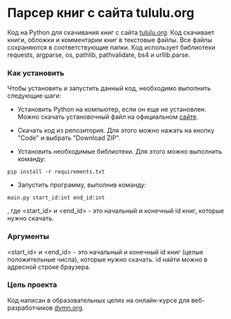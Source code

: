 # Парсер книг с сайта tululu.org

Код на Python для скачивания книг с сайта [tululu.org](https://tululu.org/). Код скачивает книги, обложки и комментарии
книг в текстовые файлы. Все файлы сохраняются в соответствующие папки. Код использует библиотеки requests, argparse, os,
pathlib, pathvalidate, bs4 и urllib.parse.

### Как установить

Чтобы установить и запустить данный код, необходимо выполнить следующие шаги:

- Установить Python на компьютер, если он еще не установлен. Можно скачать установочный файл на
  официальном [сайте](https://www.python.org/downloads/).

- Скачать код из репозитория. Для этого можно нажать на кнопку "Code" и выбрать "Download ZIP".

- Установить необходимые библиотеки. Для этого можно выполнить команду:

```pip install -r requirements.txt``` 


- Запустить программу, выполнив команду:

```main.py start_id:int end_id:int``` 

, где <start_id> и <end_id> - это начальный и конечный id книг, которые нужно скачать.

### Аргументы

<start_id> и <end_id> - это начальный и конечный id книг (целые положительные числа), которые нужно скачать. id найти
можно в адресной строке браузера.

### Цель проекта

Код написан в образовательных целях на онлайн-курсе для веб-разработчиков [dvmn.org](https://dvmn.org/).